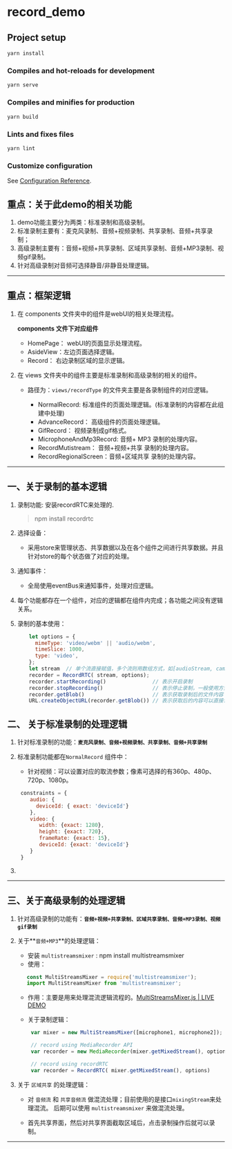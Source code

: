 # record_demo

## Project setup
```
yarn install
```

### Compiles and hot-reloads for development
```
yarn serve
```

### Compiles and minifies for production
```
yarn build
```

### Lints and fixes files
```
yarn lint
```

### Customize configuration
See [Configuration Reference](https://cli.vuejs.org/config/).





## **重点：关于此demo的相关功能**
  1. demo功能主要分为两类：标准录制和高级录制。
  2. 标准录制主要有：麦克风录制、音频+视频录制、共享录制、音频+共享录制；
  3. 高级录制主要有：音频+视频+共享录制、区域共享录制、音频+MP3录制、视频gif录制。
  4. 针对高级录制对音频可选择静音/非静音处理逻辑。
  
 
 ----------
 
 
## **重点：框架逻辑**
  1. 在 components 文件夹中的组件是webUI的相关处理流程。
    
     **components 文件下对应组件**
     
     - HomePage： webUI的页面显示处理流程。
     - AsideView：左边页面选择逻辑。
     - Record： 右边录制区域的显示逻辑。
  2. 在 views 文件夹中的组件主要是标准录制和高级录制的相关的组件。
   
     - 路径为：`views/recordType` 的文件夹主要是各录制组件的对应逻辑。
     
          - NormalRecord: 标准组件的页面处理逻辑。(标准录制的内容都在此组建中处理)
          - AdvanceRecord： 高级组件的页面处理逻辑。
          - GifRecord： 视频录制成gif格式。
          - MicrophoneAndMp3Record: 音频+ MP3 录制的处理内容。
          - RecordMutistream： 音频+视频+共享 录制的处理内容。
          - RecordRegionalScreen：音频+区域共享 录制的处理内容。
          
         
   
 
 ----------
 
 
## **一、关于录制的基本逻辑**
  1. 录制功能: 安装recordRTC来处理的.
  
     > npm install recordrtc
 
  2. 选择设备：
     - 采用store来管理状态、共享数据以及在各个组件之间进行共享数据。并且针对store的每个状态做了对应的处理。
   
  3. 通知事件：
     - 全局使用eventBus来通知事件，处理对应逻辑。
  
  4. 每个功能都存在一个组件，对应的逻辑都在组件内完成；各功能之间没有逻辑关系。
  
  5. 录制的基本使用：

 ```javascript
        let options = {
          mimeType: 'video/webm' || 'audio/webm',
          timeSlice: 1000,
          type: 'video',
        };
        let stream  // 单个流直接赋值，多个流则用数组方式，如[audioStream, cameraStream]
        recorder = RecordRTC( stream, options);
        recorder.startRecording()               // 表示开启录制
        recorder.stopRecording()                // 表示停止录制，一般使用方式为：recorder.stopRecording(stopRecordingCallback)
        recorder.getBlob()                      // 表示获取录制后的文件内容
        URL.createObjectURL(recorder.getBlob()) // 表示获取后的内容可以直接访问查看
```
 
## **二、 关于标准录制的处理逻辑**
 
 1. 针对标准录制的功能：**`麦克风录制、音频+视频录制、共享录制、音频+共享录制`**
 2. 标准录制功能都在`NormalRecord` 组件中：
    - 针对视频：可以设置对应的取流参数；像素可选择的有360p、480p、720p、1080p。
    
    ```javascript
     constraints = {
        audio: {
          deviceId: { exact: 'deviceId'}
        },       
        video: {
           width: {exact: 1280},
           height: {exact: 720},
           frameRate: {exact: 15},  
           deviceId: {exact: 'deviceId'}
        }    
     }
    ```
 3.     
 
 -----------------
 
## 三、关于高级录制的处理逻辑
 1. 针对高级录制的功能有：**`音频+视频+共享录制、区域共享录制、音频+MP3录制、视频gif录制`**
 2. 关于**`音频+MP3`**的处理逻辑：
    - 安装 `multistreamsmixer` : npm install multistreamsmixer
    - 使用：
   
     ```javascript
        const MultiStreamsMixer = require('multistreamsmixer');
        import MultiStreamsMixer from 'multistreamsmixer';
     ``` 
       
    - 作用：主要是用来处理混流逻辑流程的。[MultiStreamsMixer.js | LIVE DEMO](https://www.npmjs.com/package/multistreamsmixer)
 
    - 关于录制逻辑：

        ```javascript
         var mixer = new MultiStreamsMixer([microphone1, microphone2]);
        
         // record using MediaRecorder API
         var recorder = new MediaRecorder(mixer.getMixedStream(), options);
        
         // record using recordRTC
         var recorder = RecordRTC( mixer.getMixedStream(), options)
        ```  

 3. 关于 `区域共享` 的处理逻辑：
     - 对 `音频流` 和 `共享音频流` 做混流处理；目前使用的是接口`mixingStream`来处理混流。 后期可以使用 `multistreamsmixer` 来做混流处理。
        
     - 首先共享界面，然后对共享界面截取区域后，点击录制操作后就可以录制。
      
  
  
  -----
 